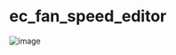# ec_fan_speed_editor

![image](https://github.com/VadimAspirin/ec_fan_speed_editor/assets/22714352/69e158ae-f5a4-4b1f-8c3b-0a84a7ec7b98)
